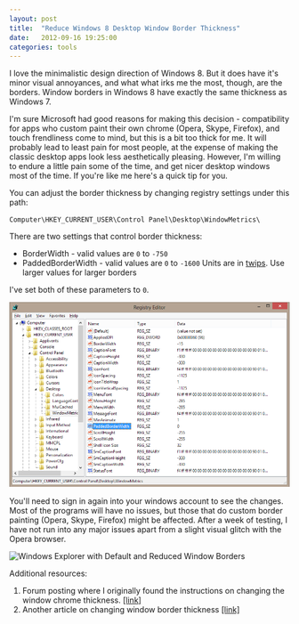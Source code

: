 ```yaml
---
layout: post
title:  "Reduce Windows 8 Desktop Window Border Thickness"
date:   2012-09-16 19:25:00
categories: tools
---
```

I love the minimalistic design direction of Windows 8. But it does have it's minor visual annoyances, and what what irks me the most, though, are the borders. Window borders in Windows 8 have exactly the same thickness as Windows 7. 

I'm sure Microsoft had good reasons for making this decision - compatibility for apps who custom paint their own chrome (Opera, Skype, Firefox), and touch frendliness come to mind, but this is a bit too thick for me. It will probably lead to least pain for most people, at the expense of making the classic desktop apps look less aesthetically pleasing. However, I'm willing to endure a little pain some of the time, and get nicer desktop windows most of the time. If you're like me here's a quick tip for you. 

You can adjust the border thickness by changing registry settings under this path:

    Computer\HKEY_CURRENT_USER\Control Panel\Desktop\WindowMetrics\

There are two settings that control border thickness:

* BorderWidth - valid values are `0` to `-750`
* PaddedBorderWidth - valid values are `0` to `-1600`
Units are in [twips](http://en.wikipedia.org/wiki/Twip). Use larger values for larger borders

I've set both of these parameters to `0`.

![Registry Settings Window][1]

You'll need to sign in again into your windows account to see the changes. Most of the programs will have no issues, but those that do custom border painting (Opera, Skype, Firefox) might be affected. After a week of testing, I have not run into any major issues apart from a slight visual glitch with the Opera browser.

![Windows Explorer with Default and Reduced Window Borders][2]

Additional resources:

1. Forum posting where I originally found the instructions on changing the window chrome thickness. [[link]](http://www.eightforums.com/tutorials/8463-border-width-windows-change-windows-8-a.html)
2. Another article on changing window border thickness [[link]](http://www.thewindowsclub.com/change-desktop-windows-metrics-border-width-windows-8)

  [1]: /assets/img/b/reg-settings.png
  [2]: /assets/img/b/BlogPost/ab.png
